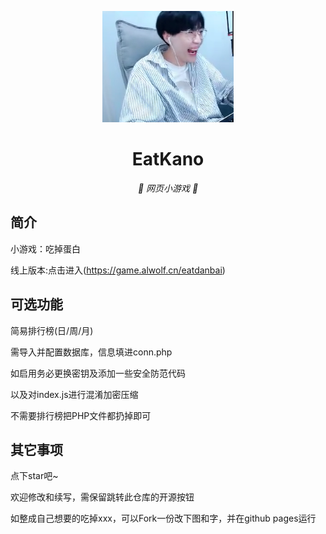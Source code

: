 <p align="center">
  <a href="https://xingye.me/game/eatkano"><img src="https://github.com/yalwolf/Eatdanbai/blob/main/static/image/ClickBefore.png?raw=true" alt="Eatdanbai"></a>
</p>
<div align="center">

# EatKano

_🦌 网页小游戏 🥛_

</div>


## 简介

小游戏：吃掉蛋白

线上版本:点击进入(https://game.alwolf.cn/eatdanbai)

## 可选功能

简易排行榜(日/周/月)

需导入并配置数据库，信息填进conn.php

如启用务必更换密钥及添加一些安全防范代码

以及对index.js进行混淆加密压缩

不需要排行榜把PHP文件都扔掉即可

## 其它事项

点下star吧~

欢迎修改和续写，需保留跳转此仓库的开源按钮

如整成自己想要的吃掉xxx，可以Fork一份改下图和字，并在github pages运行
